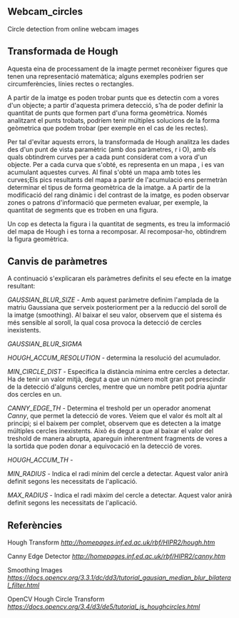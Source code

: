 ## Webcam_circles
Circle detection from online webcam images

## Transformada de Hough

Aquesta eina de processament de la imagte permet reconèixer figures que tenen una representació matemàtica; alguns exemples podrien ser circumferències, línies rectes o rectangles.

A partir de la imatge es poden trobar punts que es detectin com a vores d'un objecte; a partir d'aquesta primera detecció, s'ha de poder definir la quantitat de punts que formen part d'una forma geomètrica. Només analitzant el punts trobats, podríem tenir múltiples solucions de la forma geòmetrica que podem trobar (per exemple en el cas de les rectes).

Per tal d'evitar aquests errors, la transformada de Hough analitza les dades des d'un punt de vista paramètric (amb dos paràmetres, r i O), amb els quals obtindrem curves per a cada punt considerat com a vora d'un objecte. Per a cada curva que s'obté, es representa en un mapa
, i es van acumulant aquestes curves. Al final s'obté un mapa amb totes les curves;Els pics resultants del mapa a partir de l'acumulació ens permetràn determinar el tipus de forma geomètrica de la imatge. 
a
A partir de la modificació del rang dinàmic i  del contrast de la imatge, es poden observar zones o patrons d'informació que permeten evaluar, per exemple, la quantitat de segments que es troben en una figura. 

Un cop es detecta la figura i la quantitat de segments, es treu la imformació del mapa de Hough i es torna a recomposar. Al recomposar-ho, obtindrem la figura geomètrica.


## Canvis de paràmetres

A continuació s'explicaran els paràmetres definits el seu efecte en la imatge resultant:

*GAUSSIAN_BLUR_SIZE* - Amb aquest paràmetre definim l'amplada de la matriu Gaussiana que serveix posteriorment per a la reducció del soroll de la imatge (smoothing). Al baixar el seu valor, observem que el sistema és més sensible al soroll, la qual cosa provoca la detecció de cercles inexistents.

*GAUSSIAN_BLUR_SIGMA*

*HOUGH_ACCUM_RESOLUTION* - determina la resolució del acumulador.

*MIN_CIRCLE_DIST* - Especifica la distància mínima entre cercles a detectar. Ha de tenir un valor mitjà, degut a que un número molt gran pot prescindir de la detecció d'alguns cercles, mentre que un nombre petit podria ajuntar dos cercles en un.

*CANNY_EDGE_TH* - Determina el treshold per un operador anomenat *Canny*, que permet la detecció de vores. Veiem que el valor és molt alt al principi; si el baixem per complet, observem que es detecten a la imatge múltiples cercles inexistents. Això és degut a que al baixar el valor del treshold de manera abrupta, apareguin inherentment fragments de vores a la sortida que poden donar a equivocació en la detecció de vores.

*HOUGH_ACCUM_TH* - 

*MIN_RADIUS* - Indica el radi mínim del cercle a detectar. Aquest valor anirà definit segons les necessitats de l'aplicació.

*MAX_RADIUS* - Indica el radi màxim del cercle a detectar. Aquest valor anirà definit segons les necessitats de l'aplicació.

## Referències

Hough Transform *http://homepages.inf.ed.ac.uk/rbf/HIPR2/hough.htm*

Canny Edge Detector *http://homepages.inf.ed.ac.uk/rbf/HIPR2/canny.htm*

Smoothing Images *https://docs.opencv.org/3.3.1/dc/dd3/tutorial_gausian_median_blur_bilateral_filter.html*

OpenCV Hough Circle Transform *https://docs.opencv.org/3.4/d3/de5/tutorial_js_houghcircles.html*
